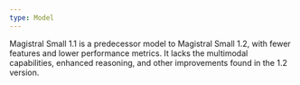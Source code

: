 ```yaml
---
type: Model
---
```


Magistral Small 1.1 is a predecessor model to Magistral Small 1.2, with fewer features and lower performance metrics. It lacks the multimodal capabilities, enhanced reasoning, and other improvements found in the 1.2 version.